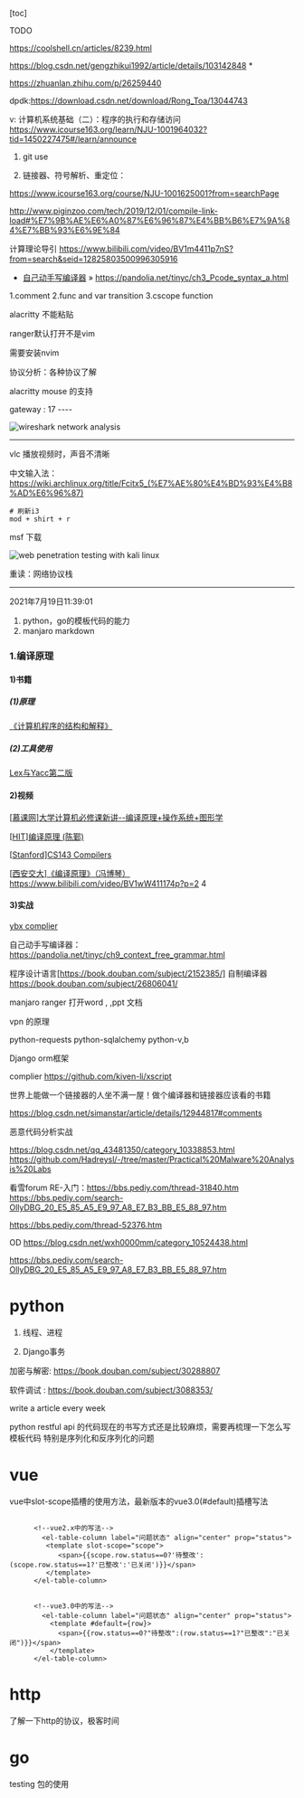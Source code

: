 [toc]


TODO



https://coolshell.cn/articles/8239.html

https://blog.csdn.net/gengzhikui1992/article/details/103142848   *

https://zhuanlan.zhihu.com/p/26259440



dpdk:https://download.csdn.net/download/Rong_Toa/13044743 




v:
计算机系统基础（二）：程序的执行和存储访问 https://www.icourse163.org/learn/NJU-1001964032?tid=1450227475#/learn/announce




1. git use

2.  链接器、符号解析、重定位：

   https://www.icourse163.org/course/NJU-1001625001?from=searchPage

   http://www.piginzoo.com/tech/2019/12/01/compile-link-load#%E7%9B%AE%E6%A0%87%E6%96%87%E4%BB%B6%E7%9A%84%E7%BB%93%E6%9E%84


计算理论导引 https://www.bilibili.com/video/BV1m4411p7nS?from=search&seid=12825803500996305916


- [自己动手写编译器](https://pandolia.net/tinyc/index.html) » https://pandolia.net/tinyc/ch3_Pcode_syntax_a.html

1.comment
2.func and var transition
3.cscope function


alacritty 不能粘贴

ranger默认打开不是vim

需要安装nvim



协议分析：各种协议了解



alacritty mouse 的支持





gateway : 17 ----



![wireshark network analysis](https://img1.doubanio.com/view/subject/l/public/s24636999.jpg)




---

vlc 播放视频时，声音不清晰



中文输入法：https://wiki.archlinux.org/title/Fcitx5_(%E7%AE%80%E4%BD%93%E4%B8%AD%E6%96%87)

```shell
# 刷新i3
mod + shirt + r
```



msf 下载

![web penetration testing with kali linux](https://img9.doubanio.com/view/subject/l/public/s27398305.jpg)





重读：网络协议栈

---
2021年7月19日11:39:01
1. python，go的模板代码的能力
2. manjaro markdown 




### 1.编译原理

#### 1)书籍

##### (1)原理

[《计算机程序的结构和解释》](https://github.com/IammyselfYBX/Learning-SICP)

##### (2)工具使用

[Lex与Yacc第二版](https://github.com/IammyselfYBX/Lex-Yacc)

#### 2)视频

[[慕课网\]大学计算机必修课新讲--编译原理+操作系统+图形学](https://github.com/IammyselfYBX/complier_OS_CG)

[[HIT\]编译原理 (陈鄞)](https://github.com/IammyselfYBX/HIT_Compiler)

[[Stanford\]CS143 Compilers](https://github.com/IammyselfYBX/Computer_Learn/blob/master)

[[西安交大\]《编译原理》（冯博琴）](https://github.com/IammyselfYBX/Computer_Learn/blob/master) 
https://www.bilibili.com/video/BV1wW411174p?p=2                4

#### 3)实战

[ybx complier](https://github.com/IammyselfYBX/ybx_compiler)



自己动手写编译器：https://pandolia.net/tinyc/ch9_context_free_grammar.html


程序设计语言[https://book.douban.com/subject/2152385/]
自制编译器 https://book.douban.com/subject/26806041/



manjaro ranger 打开word , ,ppt 文档

vpn   的原理


python-requests 
python-sqlalchemy 
python-v,b


Django orm框架

complier
https://github.com/kiven-li/xscript



世界上能做一个链接器的人坐不满一屋！做个编译器和链接器应该看的书籍

https://blog.csdn.net/simanstar/article/details/12944817#comments

恶意代码分析实战

https://blog.csdn.net/qq_43481350/category_10338853.html
https://github.com/Hadreysl/-/tree/master/Practical%20Malware%20Analysis%20Labs


看雪forum
RE-入门：https://bbs.pediy.com/thread-31840.htm
https://bbs.pediy.com/search-OllyDBG_20_E5_85_A5_E9_97_A8_E7_B3_BB_E5_88_97.htm

https://bbs.pediy.com/thread-52376.htm

OD
https://blog.csdn.net/wxh0000mm/category_10524438.html

https://bbs.pediy.com/search-OllyDBG_20_E5_85_A5_E9_97_A8_E7_B3_BB_E5_88_97.htm



# python

1. 线程、进程

2. Django事务


加密与解密: https://book.douban.com/subject/30288807

软件调试 : https://book.douban.com/subject/3088353/

write a article every week


python restful api 的代码现在的书写方式还是比较麻烦，需要再梳理一下怎么写模板代码
特别是序列化和反序列化的问题


# vue

vue中slot-scope插槽的使用方法，最新版本的vue3.0(#default)插槽写法

```vue

      <!--vue2.x中的写法-->
 		<el-table-column label="问题状态" align="center" prop="status">
         <template slot-scope="scope">
            <span>{{scope.row.status==0?'待整改':(scope.row.status==1?'已整改':'已关闭')}}</span>
         </template> 
      </el-table-column>


      <!--vue3.0中的写法-->
		<el-table-column label="问题状态" align="center" prop="status">
          <template #default={row}>
            <span>{{row.status==0?"待整改":(row.status==1?"已整改":"已关闭")}}</span>
          </template>
      </el-table-column>

```

# http


了解一下http的协议，极客时间

# go

testing 包的使用


